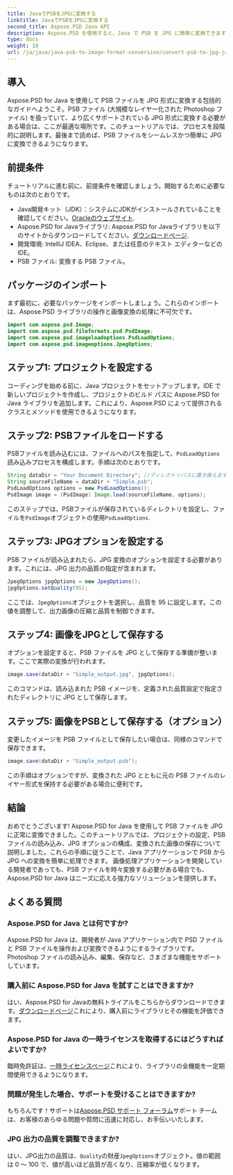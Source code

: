 ```yaml
---
title: JavaでPSBをJPGに変換する
linktitle: JavaでPSBをJPGに変換する
second_title: Aspose.PSD Java API
description: Aspose.PSD を使用すると、Java で PSB を JPG に簡単に変換できます。シームレスな画像変換については、詳細なガイドに従ってください。Aspose.PSD をダウンロードして試用し、購入してください。
type: docs
weight: 10
url: /ja/java/java-psb-to-image-format-conversion/convert-psb-to-jpg-java/
---
```

## 導入
Aspose.PSD for Java を使用して PSB ファイルを JPG 形式に変換する包括的なガイドへようこそ。PSB ファイル (大規模なレイヤー化された Photoshop ファイル) を扱っていて、より広くサポートされている JPG 形式に変換する必要がある場合は、ここが最適な場所です。このチュートリアルでは、プロセスを段階的に説明します。最後まで読めば、PSB ファイルをシームレスかつ簡単に JPG に変換できるようになります。
## 前提条件
チュートリアルに進む前に、前提条件を確認しましょう。開始するために必要なものは次のとおりです。
-  Java開発キット（JDK）：システムにJDKがインストールされていることを確認してください。[Oracleのウェブサイト](https://www.oracle.com/java/technologies/javase-downloads.html).
-  Aspose.PSD for Javaライブラリ: Aspose.PSD for Javaライブラリを以下のサイトからダウンロードしてください。[ダウンロードページ](https://releases.aspose.com/psd/java/).
- 開発環境: IntelliJ IDEA、Eclipse、または任意のテキスト エディターなどの IDE。
- PSB ファイル: 変換する PSB ファイル。
## パッケージのインポート
まず最初に、必要なパッケージをインポートしましょう。これらのインポートは、Aspose.PSD ライブラリの操作と画像変換の処理に不可欠です。
```java
import com.aspose.psd.Image;
import com.aspose.psd.fileformats.psd.PsdImage;
import com.aspose.psd.imageloadoptions.PsdLoadOptions;
import com.aspose.psd.imageoptions.JpegOptions;
```
## ステップ1: プロジェクトを設定する
コーディングを始める前に、Java プロジェクトをセットアップします。IDE で新しいプロジェクトを作成し、プロジェクトのビルド パスに Aspose.PSD for Java ライブラリを追加します。これにより、Aspose.PSD によって提供されるクラスとメソッドを使用できるようになります。
## ステップ2: PSBファイルをロードする
PSBファイルを読み込むには、ファイルへのパスを指定して、`PsdLoadOptions`読み込みプロセスを構成します。手順は次のとおりです。
```java
String dataDir = "Your Document Directory"; //ディレクトリパスに置き換えます
String sourceFileName = dataDir + "Simple.psb";
PsdLoadOptions options = new PsdLoadOptions();
PsdImage image = (PsdImage) Image.load(sourceFileName, options);
```
このステップでは、PSBファイルが保存されているディレクトリを設定し、ファイルを`PsdImage`オブジェクトの使用`PsdLoadOptions`.
## ステップ3: JPGオプションを設定する
PSB ファイルが読み込まれたら、JPG 変換のオプションを設定する必要があります。これには、JPG 出力の品質の指定が含まれます。
```java
JpegOptions jpgOptions = new JpegOptions();
jpgOptions.setQuality(95);
```
ここでは、`JpegOptions`オブジェクトを選択し、品質を 95 に設定します。この値を調整して、出力画像の圧縮と品質を制御できます。
## ステップ4: 画像をJPGとして保存する
オプションを設定すると、PSB ファイルを JPG として保存する準備が整います。ここで実際の変換が行われます。
```java
image.save(dataDir + "Simple_output.jpg", jpgOptions);
```
このコマンドは、読み込まれた PSB イメージを、定義された品質設定で指定されたディレクトリに JPG として保存します。
## ステップ5: 画像をPSBとして保存する（オプション）
変更したイメージを PSB ファイルとして保存したい場合は、同様のコマンドで保存できます。
```java
image.save(dataDir + "Simple_output.psb");
```
この手順はオプションですが、変換された JPG とともに元の PSB ファイルのレイヤー形式を保持する必要がある場合に便利です。
## 結論
おめでとうございます! Aspose.PSD for Java を使用して PSB ファイルを JPG に正常に変換できました。このチュートリアルでは、プロジェクトの設定、PSB ファイルの読み込み、JPG オプションの構成、変換された画像の保存について説明しました。これらの手順に従うことで、Java アプリケーションで PSB から JPG への変換を簡単に処理できます。
画像処理アプリケーションを開発している開発者であっても、PSB ファイルを時々変換する必要がある場合でも、Aspose.PSD for Java はニーズに応える強力なソリューションを提供します。
## よくある質問
### Aspose.PSD for Java とは何ですか?
Aspose.PSD for Java は、開発者が Java アプリケーション内で PSD ファイルと PSB ファイルを操作および変換できるようにするライブラリです。Photoshop ファイルの読み込み、編集、保存など、さまざまな機能をサポートしています。
### 購入前に Aspose.PSD for Java を試すことはできますか?
はい、Aspose.PSD for Javaの無料トライアルをこちらからダウンロードできます。[ダウンロードページ](https://releases.aspose.com/)これにより、購入前にライブラリとその機能を評価できます。
### Aspose.PSD for Java の一時ライセンスを取得するにはどうすればよいですか?
臨時免許証は、[一時ライセンスページ](https://purchase.aspose.com/temporary-license/)これにより、ライブラリの全機能を一定期間使用できるようになります。
### 問題が発生した場合、サポートを受けることはできますか?
もちろんです！サポートは[Aspose.PSD サポート フォーラム](https://forum.aspose.com/c/psd/34)サポート チームは、お客様のあらゆる問題や質問に迅速に対応し、お手伝いいたします。
### JPG 出力の品質を調整できますか?
はい、JPG出力の品質は、`Quality`の財産`JpegOptions`オブジェクト。値の範囲は 0 ～ 100 で、値が高いほど品質が高くなり、圧縮率が低くなります。